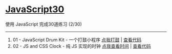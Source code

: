 # [JavaScript30](https://github.com/wesbos/JavaScript30#javascript30)

使用 JavaScript 完成30道练习 (2/30)

---
1. 01 - JavaScript Drum Kit  - 一个打鼓小程序 [点我打鼓](https://tanteichang.github.io/JavaScript30/01-JavaScriptDrumKit/index-START.html) | [查看代码](https://github.com/soyaine/JavaScript30/tree/master/01%20-%20JavaScript%20Drum%20Kit)
2. 02 - JS and CSS Clock -
纯 JS 实现的时钟 [点我查看时间](https://tanteichang.github.io/JavaScript30/02-JS-and-CSS-Clock/index-START.html) | [查看代码](https://github.com/tanteichang/JavaScript30/tree/master/02-JS-and-CSS-Clock)
